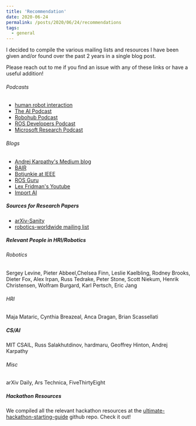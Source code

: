 ```yaml
---
title: 'Recommendation'
date: 2020-06-24
permalink: /posts/2020/06/24/recommendations
tags:
  - general
---
```


I decided to compile the various mailing lists and resources I have been given and/or found over the past 2 years in a single blog post.

Please reach out to me if you find an issue with any of these links or have a useful addition!

###### Podcasts

* [human robot interaction](https://podcasts.apple.com/us/podcast/human-robot-interaction/id1455400245)
* [The AI Podcast](https://podcasts.apple.com/us/podcast/the-ai-podcast/id1186480811)
* [Robohub Podcast](https://podcasts.apple.com/us/podcast/robohub-podcast/id281542536)
* [ROS Developers Podcast](https://podcasts.apple.com/us/podcast/the-ros-developers-podcast/id1338329189)
* [Microsoft Research Podcast](https://podcasts.apple.com/us/podcast/microsoft-research-podcast/id1318021537)

###### Blogs

* [Andrej Karpathy's Medium blog](https://medium.com/@karpathy)
* [BAIR](https://bair.berkeley.edu/blog/)
* [Botjunkie at IEEE](botjunkie.com)
* [ROS Guru](ros.guru)
* [Lex Fridman's Youtube](https://www.youtube.com/channel/UCSHZKyawb77ixDdsGog4iWA)
* [Import AI](https://jack-clark.net)

##### Sources for Research Papers

* [arXiv-Sanity](http://arxiv-sanity.com)
* [robotics-worldwide mailing list](http://duerer.usc.edu/mailman/listinfo.cgi/robotics-worldwide)

##### Relevant People in HRI/Robotics

###### Robotics

Sergey Levine, Pieter Abbeel,Chelsea Finn, Leslie Kaelbling, Rodney Brooks, Dieter Fox, Alex Irpan, Russ Tedrake, Peter Stone, Scott Niekum, Henrik Christensen, Wolfram Burgard, Karl Pertsch, Eric Jang

###### HRI

Maja Mataric, Cynthia Breazeal, Anca Dragan, Brian Scassellati

##### CS/AI

MIT CSAIL, Russ Salakhutdinov, hardmaru, Geoffrey Hinton, Andrej Karpathy

###### Misc

arXiv Daily, Ars Technica, FiveThirtyEight

##### Hackathon Resources

We compiled all the relevant hackathon resources at the [ultimate-hackathon-starting-guide](https://github.com/kdesai2018/ultimate-hackathon-starting-guide) github repo. Check it out!
